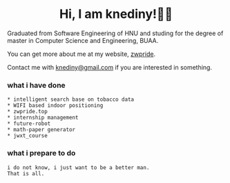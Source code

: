 <div align="center">

# Hi, I am knediny!👨‍🎓

</div>

Graduated from Software Engineering of HNU and studing for the degree of master in Computer Science and Engineering, BUAA.

You can get more about me at my website, <a href="https://zwpride.top">zwpride</a>.

Contact me with knediny@gmail.com if you are interested in something.


### what i have done 
~~~~~~~~~~~~~~~~~~~~~~~~~~~~~~~~~~~~~~~~~~~~~~~~~~~~~~~~~
* intelligent search base on tobacco data
* WIFI based indoor positioning
* zwpride.top
* internship management
* future-robot
* math-paper generator
* jwxt_course
~~~~~~~~~~~~~~~~~~~~~~~~~~~~~~~~~~~~~~~~~~~~~~~~~~~~~~~~~

### what i prepare to do
~~~~~~~~~~~~~~~~~~~~~~~~~~~~~~~~~~~~~~~~~~~~~~~~~~~~~~~~~
i do not know, i just want to be a better man.
That is all.
~~~~~~~~~~~~~~~~~~~~~~~~~~~~~~~~~~~~~~~~~~~~~~~~~~~~~~~~~

